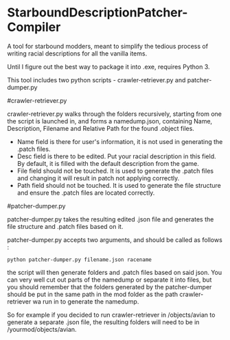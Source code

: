 # StarboundDescriptionPatcher-Compiler
A tool for starbound modders, meant to simplify the tedious process of writing racial descriptions for all the vanilla items.

Until I figure out the best way to package it into .exe, requires Python 3.

This tool includes two python scripts - crawler-retriever.py and patcher-dumper.py

#crawler-retriever.py

crawler-retriever.py walks through the folders recursively, starting from one the script is launched in, and forms a namedump.json, containing Name, Description, Filename and Relative Path for the found .object files. 

* Name field is there for user's information, it is not used in generating the .patch files.
* Desc field is there to be edited. Put your racial description in this field. By default, it is filled with the default description from the game.
* File field should not be touched. It is used to generate the .patch files and changing it will result in patch not applying correctly.
* Path field should not be touched. It is used to generate the file structure and ensure the .patch files are located correctly.

#patcher-dumper.py

patcher-dumper.py takes the resulting edited .json file and generates the file structure and .patch files based on it.

patcher-dumper.py accepts two arguments, and should be called as follows : 

`python patcher-dumper.py filename.json racename`

the script will then generate folders and .patch files based on said json. You can very well cut out parts of the namedump or separate it into files, but you should remember that the folders generated by the patcher-dumper should be put in the same path in the mod folder as the path crawler-retriever wa run in to generate the namedump. 

So for example if you decided to run crawler-retriever in /objects/avian to generate a separate .json file, the resulting folders will need to be in /yourmod/objects/avian.
